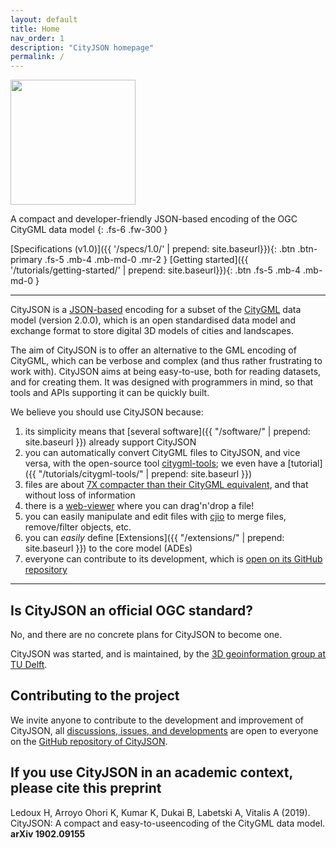 ```yaml
---
layout: default
title: Home
nav_order: 1
description: "CityJSON homepage"
permalink: /
---
```


<img src="{{ '/assets/images/cityjson_logo.svg' | prepend: site.baseurl }}" width="200">

A compact and developer-friendly JSON-based encoding of the OGC CityGML data model
{: .fs-6 .fw-300 }

[Specifications (v1.0)]({{ '/specs/1.0/' | prepend: site.baseurl}}){: .btn .btn-primary .fs-5 .mb-4 .mb-md-0 .mr-2 } [Getting started]({{ '/tutorials/getting-started/' | prepend: site.baseurl}}){: .btn .fs-5 .mb-4 .mb-md-0 }

---

CityJSON is a [JSON-based](http://json.org) encoding for a subset of the [CityGML](https://www.citygml.org>) data model (version 2.0.0), which is an open standardised data model and exchange format to store digital 3D models of cities and landscapes. 

The aim of CityJSON is to offer an alternative to the GML encoding of CityGML, which can be verbose and complex (and thus rather frustrating to work with). 
CityJSON aims at being easy-to-use, both for reading datasets, and for creating them.
It was designed with programmers in mind, so that tools and APIs supporting it can be quickly built.

We believe you should use CityJSON because: 

  1. its simplicity means that [several software]({{ "/software/" | prepend: site.baseurl }}) already support CityJSON
  2. you can automatically convert CityGML files to CityJSON, and vice versa, with the open-source tool [citygml-tools](https://github.com/citygml4j/citygml-tools); we even have a [tutorial]({{ "/tutorials/citygml-tools/" | prepend: site.baseurl }})
  3. files are about [7X compacter than their CityGML equivalent](https://github.com/tudelft3d/cityjson/wiki/Compression-factor-for-a-few-open-CityGML-datasets), and that without loss of information
  4. there is a [web-viewer](https://tudelft3d.github.io/CityJSON-viewer) where you can drag'n'drop a file!
  5. you can easily manipulate and edit files with [cjio](https://github.com/tudelft3d/cjio) to merge files, remove/filter objects, etc.
  6. you can *easily* define [Extensions]({{ "/extensions/" | prepend: site.baseurl }}) to the core model (ADEs) 
  7. everyone can contribute to its development, which is [open on its GitHub repository](https://github.com/tudelft3d/cityjson)


---

## Is CityJSON an official OGC standard?

No, and there are no concrete plans for CityJSON to become one.

CityJSON was started, and is maintained, by the [3D geoinformation group at TU Delft](https://3d.bk.tudelft.nl).



## Contributing to the project 

We invite anyone to contribute to the development and improvement of CityJSON, all [discussions, issues, and developments](https://github.com/tudelft3d/cityjson/issues) are open to everyone on the [GitHub repository of CityJSON](https://github.com/tudelft3d/cityjson).


## If you use CityJSON in an academic context, please cite this preprint

Ledoux H, Arroyo Ohori K, Kumar K, Dukai B, Labetski A, Vitalis A (2019). CityJSON: A compact and easy-to-useencoding of the CityGML data model. **arXiv 1902.09155** [<i class="fas fa-file-pdf"></i>](https://arxiv.org/pdf/1902.09155.pdf)



